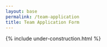 ```yaml
---
layout: base
permalink: /team-application
title: Team Application Form
---
```


{% include under-construction.html %}

